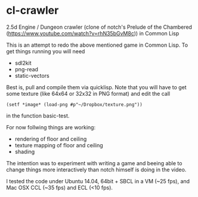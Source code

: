 # cl-crawler
2.5d Engine / Dungeon crawler (clone of notch's Prelude of the Chambered (https://www.youtube.com/watch?v=rhN35bGvM8c)) in Common Lisp

This is an attempt to redo the above mentioned game in Common Lisp. To get things running you will need
- sdl2kit
- png-read
- static-vectors

Best is, pull and compile them via quicklisp.
Note that you will have to get some texture (like 64x64 or 32x32 in PNG format) and edit the call 

    (setf *image* (load-png #p"~/Dropbox/texture.png")) 

in the function basic-test.

For now follwing things are working:
- rendering of floor and ceiling
- texture mapping of floor and ceiling
- shading
 
The intention was to experiment with writing a game and beeing able to change things more interactively than notch himself is doing in the video.

I tested the code under Ubuntu 14.04, 64bit + SBCL in a VM (~25 fps), and Mac OSX CCL (~35 fps) and ECL (<10 fps).  

